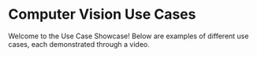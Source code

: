 # Computer Vision Use Cases

Welcome to the Use Case Showcase! Below are examples of different use cases, each demonstrated through a video.
